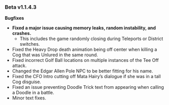 ### Beta v1.1.4.3

**Bugfixes**
- **Fixed a major issue causing memory leaks, random instability, and crashes.**
  - This includes the game randomly closing during Teleports or District switches.
- Fixed the Heavy Drop death animation being off center when killing a Cog that was Unlured in the same round.
- Fixed incorrect Golf Ball locations on multiple instances of the Tee Off attack.
- Changed the Edgar Allen Pole NPC to be better fitting for his name.
- Fixed the CFO Intro cutting off Mata Hairy’s dialogue if she was in a tall Cog disguise.
- Fixed an issue preventing Doodle Trick text from appearing when calling a Doodle in a battle.
- Minor text fixes.
